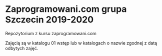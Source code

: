 # Zaprogramowani.com grupa Szczecin 2019-2020
Repozytorium z kursu zaprogramowani.com

Zajęcią są w katalogu 01 wstęp lub w katalogach o nazwie zgodnej z datą odbytych zajęć.
